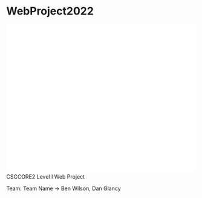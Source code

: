 # WebProject2022
![Bowling U Logo](https://github.com/Aurux/WebProject2022/blob/main/images/logo.png)
CSCCORE2 Level I Web Project

Team: Team Name
-> Ben Wilson, Dan Glancy

